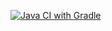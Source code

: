 [![Java CI with Gradle](https://github.com/Dimriu/patterns-task1/actions/workflows/gradle.yml/badge.svg)](https://github.com/Dimriu/patterns-task1/actions/workflows/gradle.yml)
